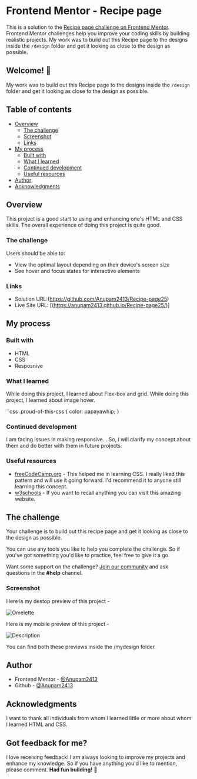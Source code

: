 # Frontend Mentor - Recipe page
This is a solution to the [Recipe page challenge on Frontend Mentor](https://www.frontendmentor.io/challenges/recipe-page-KiTsR8QQKm). Frontend Mentor challenges help you improve your coding skills by building realistic projects.
My work was to build out this Recipe page to the designs inside the `/design` folder and get it looking as close to the design as possible.

## Welcome! 👋
My work was to build out this Recipe page to the designs inside the `/design` folder and get it looking as close to the design as possible.

## Table of contents

- [Overview](#overview)
  - [The challenge](#the-challenge)
  - [Screenshot](#screenshot)
  - [Links](#links)
- [My process](#my-process)
  - [Built with](#built-with)
  - [What I learned](#what-i-learned)
  - [Continued development](#continued-development)
  - [Useful resources](#useful-resources)
- [Author](#author)
- [Acknowledgments](#acknowledgments)

## Overview
This project is a good start to using and enhancing one's HTML and CSS skills. The overall experience of doing this project is quite good.


### The challenge
Users should be able to:
- View the optimal layout depending on their device's screen size
- See hover and focus states for interactive elements


### Links
- Solution URL:(https://github.com/Anupam2413/Recipe-page25)
- Live Site URL: [(https://anupam2413.github.io/Recipe-page25/)]

## My process

### Built with

- HTML
- CSS 
- Resposnive


### What I learned
While doing this project, I learned about Flex-box and grid.
While doing this project, I learned about  image hover.

``css
.proud-of-this-css {
  color: papayawhip;
}


### Continued development


I am facing issues in making responsive. . So, I will clarify my concept about them and do better with them in future projects.


### Useful resources
- [freeCodeCamp.org](https://www.youtube.com/watch?v=1Rs2ND1ryYc&t=13485s) - This helped me in learning CSS. I really liked this pattern and will use it going forward. I'd recommend it to anyone still learning this concept.
- [w3schools](https://www.w3schools.com/) - If you want to recall anything you can visit this amazing website. 

## The challenge

Your challenge is to build out this recipe page and get it looking as close to the design as possible.

You can use any tools you like to help you complete the challenge. So if you've got something you'd like to practice, feel free to give it a go.

Want some support on the challenge? [Join our community](https://www.frontendmentor.io/community) and ask questions in the **#help** channel.

### Screenshot


Here is my destop preview of this project - 

![Omelette](https://raw.githubusercontent.com/Anupam2413/Recipe-page25/main/images/image-omelette.jpeg)




Here is my mobile preview of this project - 

![Description](https://github.com/Anupam2413/Recipe-page25/assets/138028477/a82ac7f2-d0a5-4cc0-8711-6e8e738fbbad)




You can find both these previews inside the /mydesign folder.



## Author

- Frontend Mentor - [@Anupam2413](https://www.frontendmentor.io/profile/Anupam2413)
- Github - [@Anupam2413](https://github.com/Anupam2413)


## Acknowledgments
I want to thank all individuals from whom I learned little or more about whom I learned HTML and CSS.



## Got feedback for me?
I love receiving feedback! I am always looking to improve my projects and enhance my knowledge. So if you have anything you'd like to mention, please comment.
**Had fun building!** 🚀





